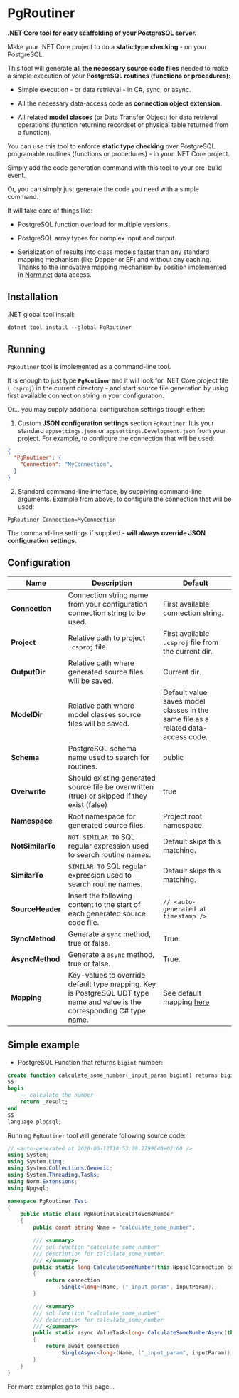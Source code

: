 # PgRoutiner

**.NET Core tool for easy scaffolding of your PostgreSQL server.**

Make your .NET Core project to do a **static type checking** - on your PostgreSQL.

This tool will generate **all the necessary source code files** needed to make a simple execution of your **PostgreSQL routines (functions or procedures):**

- Simple execution - or data retrieval - in C#, sync, or async.

- All the necessary data-access code as **connection object extension.** 

- All related **model classes** (or Data Transfer Object) for data retrieval operations (function returning recordset or physical table returned from a function).

You can use this tool to enforce **static type checking** over PostgreSQL programable routines (functions or procedures) - in your .NET Core project.

Simply add the code generation command with this tool to your pre-build event.

Or, you can simply just generate the code you need with a simple command. 

It will take care of things like:

- PostgreSQL function overload for multiple versions.

- PostgreSQL array types for complex input and output.

- Serialization of results into class models [faster](https://github.com/vbilopav/NoOrm.Net/blob/master/PERFOMANCE-TESTS.md) than any standard mapping mechanism (like Dapper or EF) and without any caching. Thanks to the innovative mapping mechanism by position implemented in [Norm.net](https://github.com/vbilopav/NoOrm.Net) data access.

## Installation

.NET global tool install:

```
dotnet tool install --global PgRoutiner
```

## Running

`PgRoutiner` tool is implemented as a command-line tool. 

It is enough to just type **`PgRoutiner`** and it will look for .NET Core project file (`.csproj`) in the current directory - and start source file generation by using first available connection string in your configuration.

Or... you may supply additional configuration settings trough either:

1) Custom **JSON configuration settings** section `PgRoutiner`. It is your standard `appsettings.json` or `appsettings.Development.json` from your project. For example, to configure the connection that will be used:

```json
{
  "PgRoutiner": {
    "Connection": "MyConnection",
  }
}
```

2) Standard command-line interface, by supplying command-line arguments. Example from above, to configure the connection that will be used:

```
PgRoutiner Connection=MyConnection
```
The command-line settings if supplied - **will always override JSON configuration settings.**

## Configuration

| Name | Description | Default |
| ---- | ----------- | ------- |
| **Connection** | Connection string name from your configuration connection string to be used. | First available connection string. |
| **Project** | Relative path to project `.csproj` file. | First available `.csproj` file from the current dir. |
| **OutputDir** | Relative path where generated source files will be saved. | Current dir. |
| **ModelDir** | Relative path where model classes source files will be saved. | Default value saves model classes in the same file as a related data-access code. |
| **Schema** | PostgreSQL schema name used to search for routines.  | public |
| **Overwrite** | Should existing generated source file be overwritten (true) or skipped if they exist (false) | true |
| **Namespace** |  Root namespace for generated source files. | Project root namespace. |
| **NotSimilarTo** | `NOT SIMILAR TO` SQL regular expression used to search routine names. | Default skips this matching. |
| **SimilarTo** | `SIMILAR TO` SQL regular expression used to search routine names. | Default skips this matching. |
| **SourceHeader** | Insert the following content to the start of each generated source code file. | `// <auto-generated at timestamp />` |
| **SyncMethod** | Generate a `sync` method, true or false. |  True. |
| **AsyncMethod** | Generate a `async` method, true or false. | True. |
| **Mapping** | Key-values to override default type mapping. Key is PostgreSQL UDT type name and value is the corresponding C# type name. | See default mapping [here](/blob/master/PgRoutiner/Settings.cs#L24)  |

## Simple example

- PostgreSQL Function that returns `bigint` number:

```sql
create function calculate_some_number(_input_param bigint) returns bigint as
$$
begin
    -- calculate the number
    return _result;
end
$$
language plpgsql;
```

Running `PgRoutiner` tool will generate following source code:

```csharp
// <auto-generated at 2020-06-12T18:53:28.2799640+02:00 />
using System;
using System.Linq;
using System.Collections.Generic;
using System.Threading.Tasks;
using Norm.Extensions;
using Npgsql;

namespace PgRoutiner.Test
{
    public static class PgRoutineCalculateSomeNumber
    {
        public const string Name = "calculate_some_number";

        /// <summary>
        /// sql function "calculate_some_number"
        /// description for calculate_some_number
        /// </summary>
        public static long CalculateSomeNumber(this NpgsqlConnection connection, long inputParam)
        {
            return connection
                .Single<long>(Name, ("_input_param", inputParam));
        }

        /// <summary>
        /// sql function "calculate_some_number"
        /// description for calculate_some_number
        /// </summary>
        public static async ValueTask<long> CalculateSomeNumberAsync(this NpgsqlConnection connection, long inputParam)
        {
            return await connection
                .SingleAsync<long>(Name, ("_input_param", inputParam));
        }
    }
}
```

For more examples go to this page...


